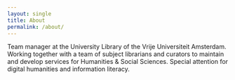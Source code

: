 ```yaml
---
layout: single
title: About
permalink: /about/
---
```


Team manager  at the University Library of the Vrije Universiteit Amsterdam. Working together with a team of subject librarians and curators to maintain and develop services for Humanities & Social Sciences. Special attention for digital humanities and information literacy.

